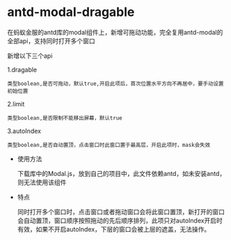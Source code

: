 # antd-modal-dragable
在蚂蚁金服的antd库的modal组件上，新增可拖动功能，完全复用antd-modal的全部api，支持同时打开多个窗口

  新增以下三个api

  1.dragable

    类型boolean,是否可拖动，默认true,开启此项后，首次位置水平方向不再居中，要手动设置初始位置

  2.limit

    类型boolean,是否限制不能移出屏幕，默认true

  3.autoIndex

    类型boolean,是否自动置顶，点击窗口时此窗口置于最高层，开启此项时，mask会失效
    
- 使用方法
 
    下载库中的Modal.js，放到自己的项目中，此文件依赖antd，如未安装antd，则无法使用该组件

- 特点
 
    同时打开多个窗口时，点击窗口或者拖动窗口会将此窗口置顶，新打开的窗口会自动置顶，窗口顺序按照拖动的先后顺序排列，此项只对autoIndex开启时有效，如果不开启autoIndex，下层的窗口会被上层的遮盖，无法操作。
